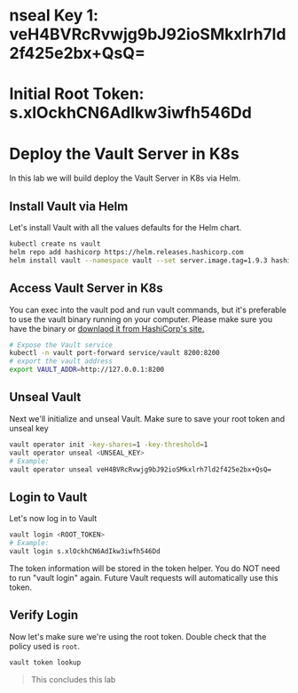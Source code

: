 # nseal Key 1: veH4BVRcRvwjg9bJ92ioSMkxlrh7ld2f425e2bx+QsQ=
# Initial Root Token: s.xlOckhCN6AdIkw3iwfh546Dd

# Deploy the Vault Server in K8s

In this lab we will build deploy the Vault Server in K8s via Helm.

## Install Vault via Helm

Let's install Vault with all the values defaults for the Helm chart.

```bash
kubectl create ns vault
helm repo add hashicorp https://helm.releases.hashicorp.com
helm install vault --namespace vault --set server.image.tag=1.9.3 hashicorp/vault
```

## Access Vault Server in K8s

You can exec into the vault pod and run vault commands, but it's preferable to use the vault binary running on your computer. Please make sure you have the binary or [downlaod it from HashiCorp's site.](https://www.vaultproject.io/downloads)

```bash
# Expose the Vault service
kubectl -n vault port-forward service/vault 8200:8200
# export the vault address
export VAULT_ADDR=http://127.0.0.1:8200
```

## Unseal Vault

Next we'll initialize and unseal Vault. Make sure to save your root token and unseal key

```bash
vault operator init -key-shares=1 -key-threshold=1
vault operator unseal <UNSEAL_KEY>
# Example:
vault operator unseal veH4BVRcRvwjg9bJ92ioSMkxlrh7ld2f425e2bx+QsQ=
```

## Login to Vault

Let's now log in to Vault

```bash
vault login <ROOT_TOKEN>
# Example:
vault login s.xlOckhCN6AdIkw3iwfh546Dd
```

The token information will be stored in the token helper. You do NOT need to run "vault login" again. Future Vault requests will automatically use this token.

## Verify Login

Now let's make sure we're using the root token. Double check that the policy used is `root`. 

```bash
vault token lookup
```

> This concludes this lab